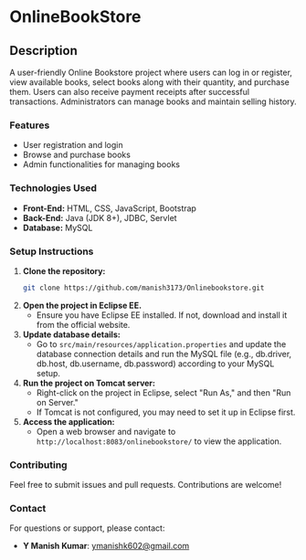 # OnlineBookStore

## Description
A user-friendly Online Bookstore project where users can log in or register, view available books, select books along with their quantity, and purchase them. Users can also receive payment receipts after successful transactions. Administrators can manage books and maintain selling history.



### Features
- User registration and login
- Browse and purchase books
- Admin functionalities for managing books

### Technologies Used
- **Front-End:** HTML, CSS, JavaScript, Bootstrap
- **Back-End:** Java (JDK 8+), JDBC, Servlet
- **Database:** MySQL

### Setup Instructions
1. **Clone the repository:**
   ```bash
   git clone https://github.com/manish3173/Onlinebookstore.git
   ```
2. **Open the project in Eclipse EE.**
   - Ensure you have Eclipse EE installed. If not, download and install it from the official website.
3. **Update database details:**
   - Go to `src/main/resources/application.properties` and update the database connection details and run the MySQL file (e.g., db.driver, db.host, db.username, db.password) according to your MySQL setup.
4. **Run the project on Tomcat server:**
   - Right-click on the project in Eclipse, select "Run As," and then "Run on Server."
   - If Tomcat is not configured, you may need to set it up in Eclipse first.
5. **Access the application:**
   - Open a web browser and navigate to `http://localhost:8083/onlinebookstore/` to view the application.

### Contributing
Feel free to submit issues and pull requests. Contributions are welcome!

### Contact
For questions or support, please contact:
- **Y Manish Kumar**: [ymanishk602@gmail.com](mailto:ymanishk602@gmail.com)

